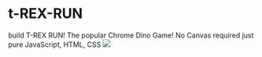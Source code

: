 # t-REX-RUN

build T-REX RUN! The popular Chrome Dino Game! No Canvas required just pure JavaScript, HTML, CSS
<img src="https://github.com/abbo1/t-REX-RUN/blob/main/images.jpg">
